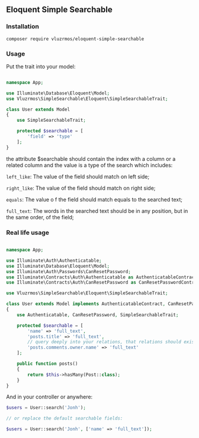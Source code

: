## Eloquent Simple Searchable

### Installation

`composer require vluzrmos/eloquent-simple-searchable`

### Usage

Put the trait into your model:

```php

namespace App;

use Illuminate\Database\Eloquent\Model;
use Vluzrmos\SimpleSearchable\Eloquent\SimpleSearchableTrait;

class User extends Model
{ 
	use SimpleSearchableTrait;

	protected $searchable = [
		'field' => 'type'
	];
}
```

the attribute $searchable should contain the index with a column or a related column and the value is a type of the search which includes:

`left_like`: The value of the field should match on left side;

`right_like`: The value of the field should match on right side;

`equals`: The value o f the field should match equals to the searched text;

`full_text`: The words in the searched text should be in any position, but in the same order, of the field;

### Real life usage

```php

namespace App;

use Illuminate\Auth\Authenticatable;
use Illuminate\Database\Eloquent\Model;
use Illuminate\Auth\Passwords\CanResetPassword;
use Illuminate\Contracts\Auth\Authenticatable as AuthenticatableContract;
use Illuminate\Contracts\Auth\CanResetPassword as CanResetPasswordContract;

use Vluzrmos\SimpleSearchable\Eloquent\SimpleSearchableTrait;

class User extends Model implements AuthenticatableContract, CanResetPasswordContract
{
	use Authenticatable, CanResetPassword, SimpleSearchableTrait;

	protected $searchable = [
		'name' => 'full_text',
		'posts.title' => 'full_text',
		// query deeply into your relations, that relations should exists on the respective models.
		'posts.comments.owner.name' => 'full_text'
	];

	public function posts()
	{
		return $this->hasMany(Post::class);
	}
}
```

And in your controller or anywhere:

```php
$users = User::search('Jonh');

// or replace the default searchable fields:

$users = User::search('Jonh', ['name' => 'full_text']);

```

